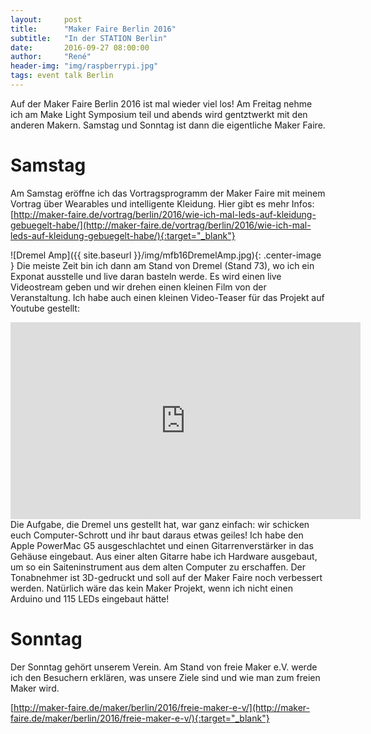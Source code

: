 ```yaml
---
layout:     post
title:      "Maker Faire Berlin 2016"
subtitle:   "In der STATION Berlin"
date:       2016-09-27 08:00:00
author:     "René"
header-img: "img/raspberrypi.jpg"
tags: event talk Berlin
---
```


Auf der Maker Faire Berlin 2016 ist mal wieder viel los!
Am Freitag nehme ich am Make Light Symposium teil und abends wird gentztwerkt mit den anderen Makern. Samstag und Sonntag ist dann die eigentliche Maker Faire.

# Samstag

Am Samstag eröffne ich das Vortragsprogramm der Maker Faire mit meinem Vortrag über Wearables und intelligente Kleidung.
Hier gibt es mehr Infos:
[http://maker-faire.de/vortrag/berlin/2016/wie-ich-mal-leds-auf-kleidung-gebuegelt-habe/](http://maker-faire.de/vortrag/berlin/2016/wie-ich-mal-leds-auf-kleidung-gebuegelt-habe/){:target="_blank"}

![Dremel Amp]({{ site.baseurl }}/img/mfb16DremelAmp.jpg){: .center-image }
Die meiste Zeit bin ich dann am Stand von Dremel (Stand 73), wo ich ein Exponat ausstelle und live daran basteln werde. Es wird einen live Videostream geben und wir drehen einen kleinen Film von der Veranstaltung.
Ich habe auch einen kleinen Video-Teaser für das Projekt auf Youtube gestellt:
<div class="VideoWrapper">
<iframe width="560" height="315" src="https://www.youtube.com/embed/zdgiwz8fftU" frameborder="0" allowfullscreen></iframe>
</div>
Die Aufgabe, die Dremel uns gestellt hat, war ganz einfach: wir schicken euch Computer-Schrott und ihr baut daraus etwas geiles! Ich habe den Apple PowerMac G5 ausgeschlachtet und einen Gitarrenverstärker in das Gehäuse eingebaut. Aus einer alten Gitarre habe ich Hardware ausgebaut, um so ein Saiteninstrument aus dem alten Computer zu erschaffen. Der Tonabnehmer ist 3D-gedruckt und soll auf der Maker Faire noch verbessert werden. Natürlich wäre das kein Maker Projekt, wenn ich nicht einen Arduino und 115 LEDs eingebaut hätte!

# Sonntag
Der Sonntag gehört unserem Verein. Am Stand von freie Maker e.V. werde ich den Besuchern erklären, was unsere Ziele sind und wie man zum freien Maker wird.


[http://maker-faire.de/maker/berlin/2016/freie-maker-e-v/](http://maker-faire.de/maker/berlin/2016/freie-maker-e-v/){:target="_blank"}
